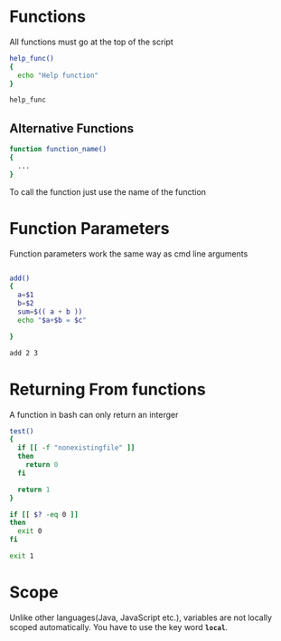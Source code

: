 # Functions

All functions must go at the top of the script

```bash
help_func()
{
  echo "Help function"
}

help_func
```

## Alternative Functions

```bash
function function_name()
{
  ...
}
```

To call the function just use the name of the function

# Function Parameters

Function parameters work the same way as cmd line arguments

```bash

add()
{
  a=$1
  b=$2
  sum=$(( a + b ))
  echo "$a+$b = $c"

}

add 2 3

```

# Returning From functions

A function in bash can only return an interger

```bash
test()
{
  if [[ -f "nonexistingfile" ]]
  then
    return 0
  fi

  return 1
}

if [[ $? -eq 0 ]]
then
  exit 0
fi

exit 1

```

# Scope

Unlike other languages(Java, JavaScript etc.), variables are not locally scoped automatically. You have to use the key word **`local`**.
